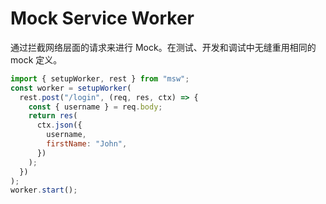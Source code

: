 # Mock Service Worker

通过拦截网络层面的请求来进行 Mock。在测试、开发和调试中无缝重用相同的 mock 定义。

```js
import { setupWorker, rest } from "msw";
const worker = setupWorker(
  rest.post("/login", (req, res, ctx) => {
    const { username } = req.body;
    return res(
      ctx.json({
        username,
        firstName: "John",
      })
    );
  })
);
worker.start();
```
